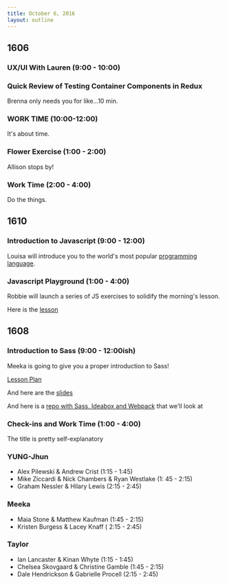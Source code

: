 ```yaml
---
title: October 6, 2016
layout: outline
---
```


## 1606

### UX/UI With Lauren (9:00 - 10:00)

### Quick Review of Testing Container Components in Redux
Brenna only needs you for like...10 min.

### WORK TIME (10:00-12:00)
It's about time.

### Flower Exercise (1:00 - 2:00)
Allison stops by!

### Work Time (2:00 - 4:00)
Do the things.

## 1610

### Introduction to Javascript (9:00 - 12:00)

Louisa will introduce you to the world's most popular [programming language](http://frontend.turing.io/lessons/intro-to-javascript-part-1.html).

### Javascript Playground (1:00 - 4:00)

Robbie will launch a series of JS exercises to solidify the morning's lesson.

Here is the [lesson](http://frontend.turing.io/lessons/javascript-playground.html)

## 1608

### Introduction to Sass (9:00 - 12:00ish)

Meeka is going to give you a proper introduction to Sass!

[Lesson Plan](http://frontend.turing.io/lessons/introduction-to-sass.html)

And here are the [slides](http://frontend.turing.io/lessons/introduction-to-sass-slides.html)

And here is a [repo with Sass, Ideabox and Webpack](https://github.com/rrgayhart/intro-sass-ideabox) that we'll look at

### Check-ins and Work Time (1:00 - 4:00)

The title is pretty self-explanatory

### YUNG-Jhun

- Alex Pilewski & Andrew Crist (1:15 - 1:45)
- Mike Ziccardi & Nick Chambers & Ryan Westlake (1: 45 - 2:15)
- Graham Nessler & Hilary Lewis (2:15 - 2:45)

### Meeka

- Maia Stone & Matthew Kaufman (1:45 - 2:15)
- Kristen Burgess & Lacey Knaff ( 2:15 - 2:45)

### Taylor

- Ian Lancaster & Kinan Whyte (1:15 - 1:45)
- Chelsea Skovgaard & Christine Gamble (1:45 - 2:15)
- Dale Hendrickson & Gabrielle Procell (2:15 - 2:45)
